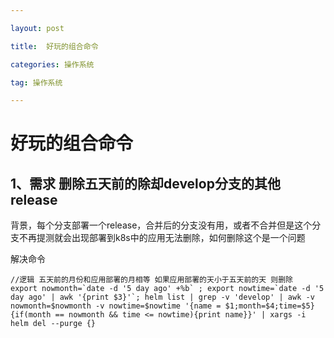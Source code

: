 ```yaml
---

layout: post

title:  好玩的组合命令

categories: 操作系统

tag: 操作系统

---
```

# 好玩的组合命令

## 1、需求 删除五天前的除却develop分支的其他release

​	背景，每个分支部署一个release，合并后的分支没有用，或者不合并但是这个分支不再提测就会出现部署到k8s中的应用无法删除，如何删除这个是一个问题

解决命令

```
//逻辑 五天前的月份和应用部署的月相等 如果应用部署的天小于五天前的天 则删除
export nowmonth=`date -d '5 day ago' +%b` ; export nowtime=`date -d '5 day ago' | awk '{print $3}'`; helm list | grep -v 'develop' | awk -v nowmonth=$nowmonth -v nowtime=$nowtime '{name = $1;month=$4;time=$5}{if(month == nowmonth && time <= nowtime){print name}}' | xargs -i helm del --purge {}
```